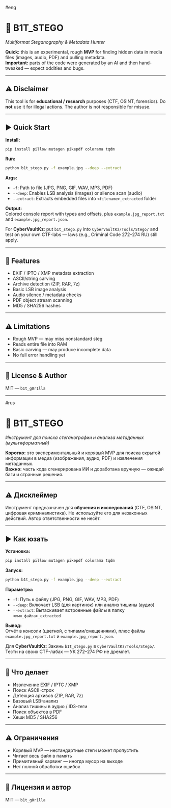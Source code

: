 #eng
# 🐒 B1T_STEGO  
*Multiformat Steganography & Metadata Hunter*

**Quick:** this is an experimental, rough **MVP** for finding hidden data in media files (images, audio, PDF) and pulling metadata.  
**Important:** parts of the code were generated by an AI and then hand-tweaked — expect oddities and bugs.

---

## ⚠️ Disclaimer
This tool is for **educational / research** purposes (CTF, OSINT, forensics). Do **not** use it for illegal actions. The author is not responsible for misuse.

---

## ▶️ Quick Start

**Install:**
```bash
pip install pillow mutagen pikepdf colorama tqdm
```

**Run:**
```bash
python b1t_stego.py -f example.jpg --deep --extract
```

**Args:**
- `-f`: Path to file (JPG, PNG, GIF, WAV, MP3, PDF)
- `--deep`: Enables LSB analysis (images) or silence scan (audio)
- `--extract`: Extracts embedded files into `<filename>_extracted` folder

**Output:**  
Colored console report with types and offsets, plus `example.jpg_report.txt` and `example.jpg_report.json`.

For **CyberVaultKz**: put `b1t_stego.py` into `CyberVaultKz/Tools/Stego/` and test on your own CTF-labs — laws (e.g., Criminal Code 272–274 RU) still apply.

---

## 🧰 Features
- EXIF / IPTC / XMP metadata extraction
- ASCII/string carving
- Archive detection (ZIP, RAR, 7z)
- Basic LSB image analysis
- Audio silence / metadata checks
- PDF object stream scanning
- MD5 / SHA256 hashes

---

## ⚠️ Limitations
- Rough MVP — may miss nonstandard steg
- Reads entire file into RAM
- Basic carving — may produce incomplete data
- No full error handling yet

---

## 📜 License & Author
MIT — `b1t_g0r1lla`

---

#rus
# 🐒 B1T_STEGO  
*Инструмент для поиска стеганографии и анализа метаданных (мультиформатный)*

**Коротко:** это экспериментальный и корявый MVP для поиска скрытой информации в медиа (изображения, аудио, PDF) и извлечения метаданных.  
**Важно:** часть кода сгенерирована ИИ и доработана вручную — ожидай баги и странные решения.

---

## ⚠️ Дисклеймер
Инструмент предназначен для **обучения и исследований** (CTF, OSINT, цифровая криминалистика). Не используйте его для незаконных действий. Автор ответственности не несёт.

---

## ▶️ Как юзать

**Установка:**
```bash
pip install pillow mutagen pikepdf colorama tqdm
```

**Запуск:**
```bash
python b1t_stego.py -f example.jpg --deep --extract
```

**Параметры:**
- `-f`: Путь к файлу (JPG, PNG, GIF, WAV, MP3, PDF)
- `--deep`: Включает LSB (для картинок) или анализ тишины (аудио)
- `--extract`: Вытаскивает встроенные файлы в папку `<имя_файла>_extracted`

**Вывод:**  
Отчёт в консоли (цветной, с типами/смещениями), плюс файлы `example.jpg_report.txt` и `example.jpg_report.json`.

Для **CyberVaultKz**: Закинь `b1t_stego.py` в `CyberVaultKz/Tools/Stego/`. Тести на своих CTF-лабах — УК 272–274 РФ не дремлет.

---

## 🧰 Что делает
- Извлечение EXIF / IPTC / XMP
- Поиск ASCII-строк
- Детекция архивов (ZIP, RAR, 7z)
- Базовый LSB-анализ
- Анализ тишины в аудио / ID3-теги
- Поиск объектов в PDF
- Хеши MD5 / SHA256

---

## ⚠️ Ограничения
- Корявый MVP — нестандартные стеги может пропустить
- Читает весь файл в память
- Примитивный карвинг — иногда мусор на выходе
- Нет полной обработки ошибок

---

## 📜 Лицензия и автор
MIT — `b1t_g0r1lla`
